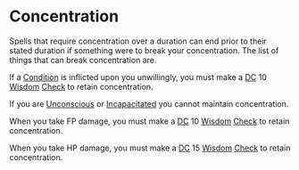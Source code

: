 # Concentration

Spells that require concentration over a duration can end prior to their stated duration if something were to break your concentration. The list of things that can break concentration are.

If a [Condition](../Conditions/'Conditions%20Index.md) is inflicted upon you unwillingly, you must make a [DC](../Game%20Structure/DC.md) 10 [Wisdom](../Player%20Character%20Components/Chosen%20Statistics/Wisdom.md) [Check](../Game%20Structure/Check.md) to retain concentration.

If you are [Unconscious](../Conditions/Unconscious.md) or [Incapacitated](../Conditions/Incapacitated.md) you cannot maintain concentration.

When you take FP damage, you must make a [DC](../Game%20Structure/DC.md) 10 [Wisdom](../Player%20Character%20Components/Chosen%20Statistics/Wisdom.md) [Check](../Game%20Structure/Check.md) to retain concentration.

When you take HP damage, you must make a [DC](../Game%20Structure/DC.md) 15 [Wisdom](../Player%20Character%20Components/Chosen%20Statistics/Wisdom.md) [Check](../Game%20Structure/Check.md) to retain concentration.